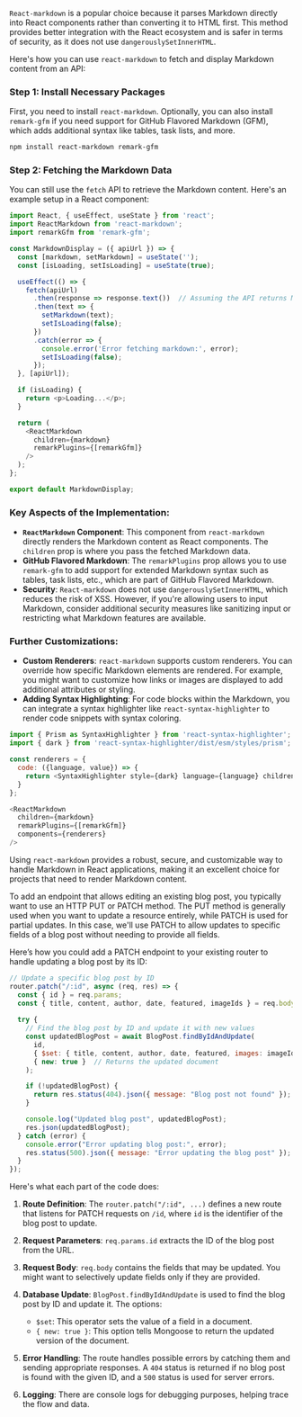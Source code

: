 `React-markdown` is a popular choice because it parses Markdown directly into React components rather than converting it to HTML first. This method provides better integration with the React ecosystem and is safer in terms of security, as it does not use `dangerouslySetInnerHTML`.

Here's how you can use `react-markdown` to fetch and display Markdown content from an API:

### Step 1: Install Necessary Packages

First, you need to install `react-markdown`. Optionally, you can also install `remark-gfm` if you need support for GitHub Flavored Markdown (GFM), which adds additional syntax like tables, task lists, and more.


```bash
npm install react-markdown remark-gfm

```
### Step 2: Fetching the Markdown Data

You can still use the `fetch` API to retrieve the Markdown content. Here's an example setup in a React component:



```javascript
import React, { useEffect, useState } from 'react';
import ReactMarkdown from 'react-markdown';
import remarkGfm from 'remark-gfm';

const MarkdownDisplay = ({ apiUrl }) => {
  const [markdown, setMarkdown] = useState('');
  const [isLoading, setIsLoading] = useState(true);

  useEffect(() => {
    fetch(apiUrl)
      .then(response => response.text())  // Assuming the API returns Markdown as plain text
      .then(text => {
        setMarkdown(text);
        setIsLoading(false);
      })
      .catch(error => {
        console.error('Error fetching markdown:', error);
        setIsLoading(false);
      });
  }, [apiUrl]);

  if (isLoading) {
    return <p>Loading...</p>;
  }

  return (
    <ReactMarkdown 
      children={markdown} 
      remarkPlugins={[remarkGfm]}
    />
  );
};

export default MarkdownDisplay;

```
### Key Aspects of the Implementation:

- **`ReactMarkdown` Component**: This component from `react-markdown` directly renders the Markdown content as React components. The `children` prop is where you pass the fetched Markdown data.
- **GitHub Flavored Markdown**: The `remarkPlugins` prop allows you to use `remark-gfm` to add support for extended Markdown syntax such as tables, task lists, etc., which are part of GitHub Flavored Markdown.
- **Security**: `React-markdown` does not use `dangerouslySetInnerHTML`, which reduces the risk of XSS. However, if you're allowing users to input Markdown, consider additional security measures like sanitizing input or restricting what Markdown features are available.

### Further Customizations:

- **Custom Renderers**: `react-markdown` supports custom renderers. You can override how specific Markdown elements are rendered. For example, you might want to customize how links or images are displayed to add additional attributes or styling.
- **Adding Syntax Highlighting**: For code blocks within the Markdown, you can integrate a syntax highlighter like `react-syntax-highlighter` to render code snippets with syntax coloring.



```javascript
import { Prism as SyntaxHighlighter } from 'react-syntax-highlighter';
import { dark } from 'react-syntax-highlighter/dist/esm/styles/prism';

const renderers = {
  code: ({language, value}) => {
    return <SyntaxHighlighter style={dark} language={language} children={value} />
  }
};

<ReactMarkdown 
  children={markdown} 
  remarkPlugins={[remarkGfm]}
  components={renderers}
/>

```
Using `react-markdown` provides a robust, secure, and customizable way to handle Markdown in React applications, making it an excellent choice for projects that need to render Markdown content.




To add an endpoint that allows editing an existing blog post, you typically want to use an HTTP PUT or PATCH method. The PUT method is generally used when you want to update a resource entirely, while PATCH is used for partial updates. In this case, we'll use PATCH to allow updates to specific fields of a blog post without needing to provide all fields.

Here’s how you could add a PATCH endpoint to your existing router to handle updating a blog post by its ID:

```javascript
// Update a specific blog post by ID
router.patch("/:id", async (req, res) => {
  const { id } = req.params;
  const { title, content, author, date, featured, imageIds } = req.body;
  
  try {
    // Find the blog post by ID and update it with new values
    const updatedBlogPost = await BlogPost.findByIdAndUpdate(
      id,
      { $set: { title, content, author, date, featured, images: imageIds } },
      { new: true }  // Returns the updated document
    );

    if (!updatedBlogPost) {
      return res.status(404).json({ message: "Blog post not found" });
    }

    console.log("Updated blog post", updatedBlogPost);
    res.json(updatedBlogPost);
  } catch (error) {
    console.error("Error updating blog post:", error);
    res.status(500).json({ message: "Error updating the blog post" });
  }
});

```

Here's what each part of the code does:

1. **Route Definition**: The `router.patch("/:id", ...)` defines a new route that listens for PATCH requests on `/id`, where `id` is the identifier of the blog post to update.
    
2. **Request Parameters**: `req.params.id` extracts the ID of the blog post from the URL.
    
3. **Request Body**: `req.body` contains the fields that may be updated. You might want to selectively update fields only if they are provided.
    
4. **Database Update**: `BlogPost.findByIdAndUpdate` is used to find the blog post by ID and update it. The options:
    
    - `$set`: This operator sets the value of a field in a document.
    - `{ new: true }`: This option tells Mongoose to return the updated version of the document.
5. **Error Handling**: The route handles possible errors by catching them and sending appropriate responses. A `404` status is returned if no blog post is found with the given ID, and a `500` status is used for server errors.
    
6. **Logging**: There are console logs for debugging purposes, helping trace the flow and data.